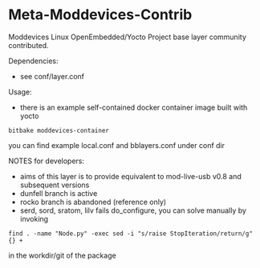 Meta-Moddevices-Contrib
================================

Moddevices Linux OpenEmbedded/Yocto Project base layer community contributed.

Dependencies:
- see conf/layer.conf

Usage:
- there is an example self-contained docker container image built with yocto

```
bitbake moddevices-container
```

you can find example local.conf and bblayers.conf under conf dir

NOTES for developers:
- aims of this layer is to provide equivalent to mod-live-usb v0.8 and subsequent versions
- dunfell branch is active
- rocko branch is abandoned (reference only)
- serd, sord, sratom, lilv fails do_configure, you can solve manually by invoking

```
find . -name "Node.py" -exec sed -i "s/raise StopIteration/return/g" {} +
```

in the workdir/git of the package